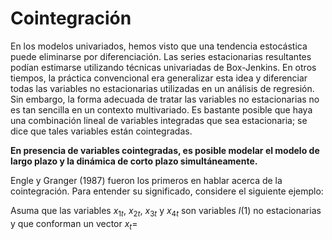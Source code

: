 # Cointegración

En los modelos univariados, hemos visto que una tendencia estocástica puede eliminarse por diferenciación. Las series estacionarias resultantes podían estimarse utilizando técnicas univariadas de Box-Jenkins. En otros tiempos, la práctica convencional era generalizar esta idea y diferenciar todas las variables no estacionarias utilizadas en un análisis de regresión. Sin embargo, la forma adecuada de tratar las variables no estacionarias no es tan sencilla en un contexto multivariado. Es bastante posible que haya una combinación lineal de variables integradas que sea estacionaria; se dice que tales variables están cointegradas. 

**En presencia de variables cointegradas, es posible modelar el modelo de largo plazo y la dinámica de corto plazo simultáneamente.** 

Engle y Granger (1987) fueron los primeros en hablar acerca de la cointegración. Para entender su significado, considere el siguiente ejemplo:

Asuma que las variables $x_{1t}$, $x_{2t}$, $x_{3t}$ y $x_{4t}$ son variables $I(1)$ no estacionarias y que conforman un vector $x_t=$


